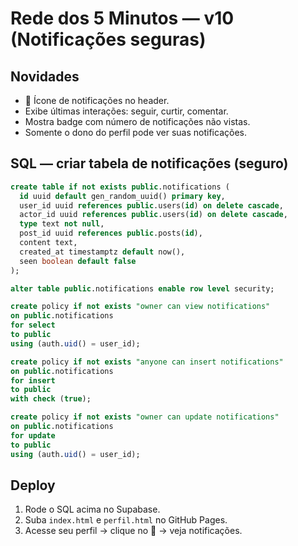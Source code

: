 # Rede dos 5 Minutos — v10 (Notificações seguras)

## Novidades
- 🔔 Ícone de notificações no header.
- Exibe últimas interações: seguir, curtir, comentar.
- Mostra badge com número de notificações não vistas.
- Somente o dono do perfil pode ver suas notificações.

## SQL — criar tabela de notificações (seguro)
```sql
create table if not exists public.notifications (
  id uuid default gen_random_uuid() primary key,
  user_id uuid references public.users(id) on delete cascade,
  actor_id uuid references public.users(id) on delete cascade,
  type text not null,
  post_id uuid references public.posts(id),
  content text,
  created_at timestamptz default now(),
  seen boolean default false
);

alter table public.notifications enable row level security;

create policy if not exists "owner can view notifications"
on public.notifications
for select
to public
using (auth.uid() = user_id);

create policy if not exists "anyone can insert notifications"
on public.notifications
for insert
to public
with check (true);

create policy if not exists "owner can update notifications"
on public.notifications
for update
to public
using (auth.uid() = user_id);
```

## Deploy
1. Rode o SQL acima no Supabase.
2. Suba `index.html` e `perfil.html` no GitHub Pages.
3. Acesse seu perfil → clique no 🔔 → veja notificações.
